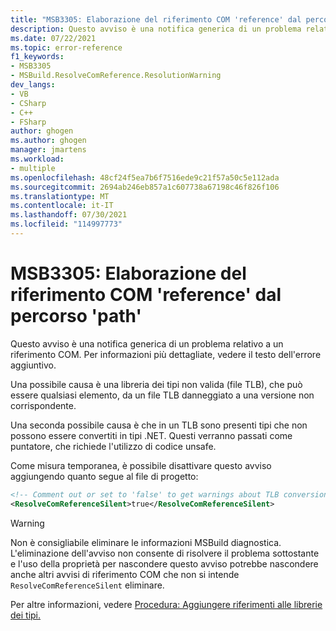 ```yaml
---
title: "MSB3305: Elaborazione del riferimento COM 'reference' dal percorso 'path'"
description: Questo avviso è una notifica generica di un problema relativo a un riferimento COM.
ms.date: 07/22/2021
ms.topic: error-reference
f1_keywords:
- MSB3305
- MSBuild.ResolveComReference.ResolutionWarning
dev_langs:
- VB
- CSharp
- C++
- FSharp
author: ghogen
ms.author: ghogen
manager: jmartens
ms.workload:
- multiple
ms.openlocfilehash: 48cf24f5ea7b6f7516ede9c21f57a50c5e112ada
ms.sourcegitcommit: 2694ab246eb857a1c607738a67198c46f826f106
ms.translationtype: MT
ms.contentlocale: it-IT
ms.lasthandoff: 07/30/2021
ms.locfileid: "114997773"
---
```

# <a name="msb3305-processing-com-reference-reference-from-path-path"></a>MSB3305: Elaborazione del riferimento COM 'reference' dal percorso 'path'

Questo avviso è una notifica generica di un problema relativo a un riferimento COM. Per informazioni più dettagliate, vedere il testo dell'errore aggiuntivo.

Una possibile causa è una libreria dei tipi non valida (file TLB), che può essere qualsiasi elemento, da un file TLB danneggiato a una versione non corrispondente.

Una seconda possibile causa è che in un TLB sono presenti tipi che non possono essere convertiti in tipi .NET. Questi verranno passati come puntatore, che richiede l'utilizzo di codice unsafe.

Come misura temporanea, è possibile disattivare questo avviso aggiungendo quanto segue al file di progetto:

```xml
<!-- Comment out or set to 'false' to get warnings about TLB conversion -->
<ResolveComReferenceSilent>true</ResolveComReferenceSilent>
```

> [!WARNING]
> Non è consigliabile eliminare le informazioni MSBuild diagnostica. L'eliminazione dell'avviso non consente di risolvere il problema sottostante e l'uso della proprietà per nascondere questo avviso potrebbe nascondere anche altri avvisi di riferimento COM che non si intende `ResolveComReferenceSilent` eliminare.

Per altre informazioni, vedere [Procedura: Aggiungere riferimenti alle librerie dei tipi.](/dotnet/framework/interop/how-to-add-references-to-type-libraries)
